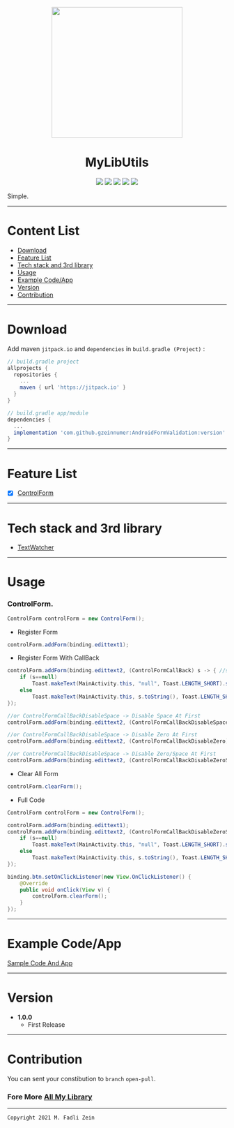 <p align="center">
  <img src="https://github.com/gzeinnumer/ControlForm/blob/master/preview/example1.gif" width="300"/>
</p>

<h1 align="center">
    MyLibUtils
</h1>

<p align="center">
    <a><img src="https://img.shields.io/badge/Version-1.0.0-brightgreen.svg?style=flat"></a>
    <a><img src="https://img.shields.io/badge/ID-gzeinnumer-blue.svg?style=flat"></a>
    <a><img src="https://img.shields.io/badge/Java-Suport-green?logo=java&style=flat"></a>
    <a><img src="https://img.shields.io/badge/kotlin-Suport-green?logo=kotlin&style=flat"></a>
    <a href="https://github.com/gzeinnumer"><img src="https://img.shields.io/github/followers/gzeinnumer?label=follow&style=social"></a>
    <br>
    <p>Simple.</p>
</p>

---
# Content List
* [Download](#download)
* [Feature List](#feature-list)
* [Tech stack and 3rd library](#tech-stack-and-3rd-library)
* [Usage](#usage)
* [Example Code/App](#example-codeapp)
* [Version](#version)
* [Contribution](#contribution)

---
# Download
Add maven `jitpack.io` and `dependencies` in `build.gradle (Project)` :
```gradle
// build.gradle project
allprojects {
  repositories {
    ...
    maven { url 'https://jitpack.io' }
  }
}

// build.gradle app/module
dependencies {
  ...
  implementation 'com.github.gzeinnumer:AndroidFormValidation:version'
}
```

---
# Feature List
- [x] [ControlForm](#ControlForm)

---
# Tech stack and 3rd library
- [TextWatcher](https://developer.android.com/reference/android/text/TextWatcher)

---
# Usage

### **ControlForm.**
```java
ControlForm controlForm = new ControlForm();
```
* Register Form
```java
controlForm.addForm(binding.edittext1);
```
* Register Form With CallBack
```java
controlForm.addForm(binding.edittext2, (ControlFormCallBack) s -> { //s is @Nullable
    if (s==null)
        Toast.makeText(MainActivity.this, "null", Toast.LENGTH_SHORT).show();
    else
        Toast.makeText(MainActivity.this, s.toString(), Toast.LENGTH_SHORT).show();
});

//or ControlFormCallBackDisableSpace -> Disable Space At First
controlForm.addForm(binding.edittext2, (ControlFormCallBackDisableSpace) s -> {});

//or ControlFormCallBackDisableSpace -> Disable Zero At First
controlForm.addForm(binding.edittext2, (ControlFormCallBackDisableZero) s -> {});

//or ControlFormCallBackDisableSpace -> Disable Zero/Space At First
controlForm.addForm(binding.edittext2, (ControlFormCallBackDisableZeroSpace) s -> {});
```
* Clear All Form
```java
controlForm.clearForm();
```
* Full Code
```java
ControlForm controlForm = new ControlForm();

controlForm.addForm(binding.edittext1);
controlForm.addForm(binding.edittext2, (ControlFormCallBackDisableZeroSpace) s -> {
    if (s==null)
        Toast.makeText(MainActivity.this, "null", Toast.LENGTH_SHORT).show();
    else
        Toast.makeText(MainActivity.this, s.toString(), Toast.LENGTH_SHORT).show();
});

binding.btn.setOnClickListener(new View.OnClickListener() {
    @Override
    public void onClick(View v) {
        controlForm.clearForm();
    }
});
```

---
# Example Code/App

[]()

[Sample Code And App](https://github.com/gzeinnumer/ControlFormExample)

---
# Version
- **1.0.0**
  - First Release

---
# Contribution
You can sent your constibution to `branch` `open-pull`.

### Fore More [All My Library](https://github.com/gzeinnumer#my-library-list)

---

```
Copyright 2021 M. Fadli Zein
```
